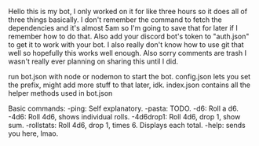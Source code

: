 Hello this is my bot, I only worked on it for like three hours so it does all of three things basically. 
I don't remember the command to fetch the dependencies and it's almost 5am so I'm going to save that for later if I remember how to do that.
Also add your discord bot's token to "auth.json" to get it to work with your bot.
I also really don't know how to use git that well so hopefully this works well enough.
Also sorry comments are trash I wasn't really ever planning on sharing this until I did.

run bot.json with node or nodemon to start the bot.
config.json lets you set the prefix, might add more stuff to that later, idk.
index.json contains all the helper methods used in bot.json

Basic commands:
-ping: Self explanatory.
-pasta: TODO.
-d6: Roll a d6.
-4d6: Roll 4d6, shows individual rolls.
-4d6drop1: Roll 4d6, drop 1, show sum.
-rollstats: Roll 4d6, drop 1, times 6. Displays each total.
-help: sends you here, lmao.
